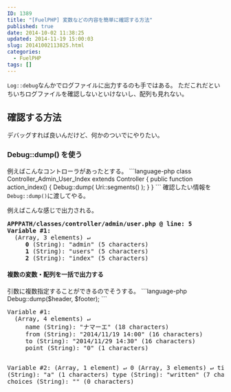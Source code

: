 ```yaml
---
ID: 1389
title: "[FuelPHP] 変数などの内容を簡単に確認する方法"
published: true
date: 2014-10-02 11:38:25
updated: 2014-11-19 15:00:03
slug: 20141002113825.html
categories:
  - FuelPHP
tags: []
---
```


<code>Log::debug</code>なんかでログファイルに出力するのも手ではある。
ただこれだといちいちログファイルを確認しないといけないし、配列も見れない。

<!--more-->
<h2>確認する方法</h2>
デバッグすれば良いんだけど、何かのついでにやりたい。

<h3>Debug::dump() を使う</h3>
例えばこんなコントローラがあったとする。
```language-php
class Controller_Admin_User_Index extends Controller {
  public function action_index() {
    Debug::dump( Uri::segments() );
  }
}
```
確認したい情報を<code>Debug::dump()</code>に渡してやる。

例えばこんな感じで出力される。

<pre><b>APPPATH/classes/controller/admin/user.php @ line: 5</b>
<b>Variable #1:</b>
  (Array, 3 elements) ↵
     <b>0</b> (String): "<span class="text-danger">admin</span>" (5 characters)
     <b>1</b> (String): "<span class="text-danger">users</span>" (5 characters)
     <b>2</b> (String): "<span class="text-danger">index</span>" (5 characters)
</pre>

<h4>複数の変数・配列を一括で出力する</h4>
引数に複数指定することができるのでそうする。
```language-php
Debug::dump($header, $footer);
```
<pre>
Variable #1:
  (Array, 4 elements) &#8629;
     name (String): "ナマーエ" (18 characters)
     from (String): "2014/11/19 14:00" (16 characters)
     to (String): "2014/11/29 14:30" (16 characters)
     point (String): "0" (1 characters)

Variable #2:
(Array, 1 element) &#8629;
0 (Array, 3 elements) &#8629;
title (String): "a" (1 characters)
type (String): "written" (7 characters)
choices (String): "" (0 characters)

</pre>
